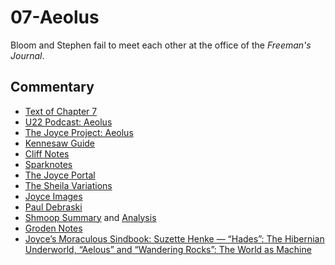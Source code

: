 # 07-Aeolus

Bloom and Stephen fail to meet each other at the office of the *Freeman's Journal*.

## Commentary

- [Text of Chapter 7](http://www.online-literature.com/james_joyce/ulysses/7/)
- [U22 Podcast: Aeolus](https://u22pod.com/episodes/episode-7-aeolus)
- [The Joyce Project: Aeolus](http://m.joyceproject.com/chapters/aeolus.html)
- [Kennesaw Guide](http://web.archive.org/web/20120618124805/http://ksumail.kennesaw.edu/~mglosup/ulysses/aeolus.htm)
- [Cliff Notes](http://www.cliffsnotes.com/literature/u/ulysses/summary-and-analysis/chapter-7)
- [Sparknotes](http://www.sparknotes.com/lit/ulysses/section7.rhtml)
- [The Joyce Portal](http://web.archive.org/web/20130409060521/http://www.robotwisdom.com/jaj/ulysses/index.html#eolus)
- [The Sheila Variations](http://www.sheilaomalley.com/?p=7575)
- [Joyce Images](http://www.joyceimages.com/chapter/07/)
- [Paul Debraski](https://ijustreadaboutthat.wordpress.com/2010/07/26/james-joyce%E2%80%93week-3-ulysses-1922/)
- [Shmoop Summary](http://www.shmoop.com/ulysses-joyce/episode-7-aeolus-summary.html) and [Analysis](http://www.shmoop.com/ulysses-joyce/aeolus-analysis-summary.html)
- [Groden Notes](http://www.michaelgroden.com/notes/open07.html)
- [Joyce’s Moraculous Sindbook: Suzette Henke — “Hades”: The Hibernian Underworld, “Aelous” and “Wandering Rocks”: The World as Machine](https://ohiostatepress.org/books/Complete%20PDFs/Henke%20Joyces/07.pdf)
